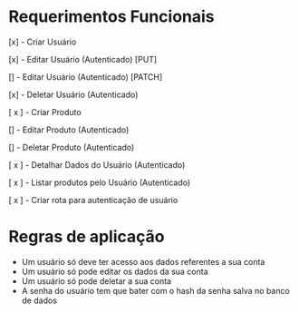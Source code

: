 # Requerimentos Funcionais

[x] - Criar Usuário

[x] - Editar Usuário (Autenticado) [PUT]

[] - Editar Usuário (Autenticado) [PATCH]

[x] - Deletar Usuário (Autenticado)

[ x ] - Criar Produto

[] - Editar Produto (Autenticado)

[] - Deletar Produto (Autenticado)

[ x ] - Detalhar Dados do Usuário (Autenticado)

[ x ] - Listar produtos pelo Usuário (Autenticado)

[ x ] - Criar rota para autenticação de usuário

# Regras de aplicação
  - Um usuário só deve ter acesso aos dados referentes a sua conta
  - Um usuário só pode editar os dados da sua conta
  - Um usuário só pode deletar a sua conta
  - A senha do usuário tem que bater com o hash da senha salva no banco de dados